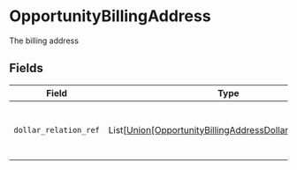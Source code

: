 # OpportunityBillingAddress

The billing address


## Fields

| Field                                                                                                                         | Type                                                                                                                          | Required                                                                                                                      | Description                                                                                                                   |
| ----------------------------------------------------------------------------------------------------------------------------- | ----------------------------------------------------------------------------------------------------------------------------- | ----------------------------------------------------------------------------------------------------------------------------- | ----------------------------------------------------------------------------------------------------------------------------- |
| `dollar_relation_ref`                                                                                                         | List[[Union[OpportunityBillingAddressDollarRelationRef1]](../../models/shared/opportunitybillingaddressdollarrelationref.md)] | :heavy_minus_sign:                                                                                                            | The relation from which a field is being referenced                                                                           |